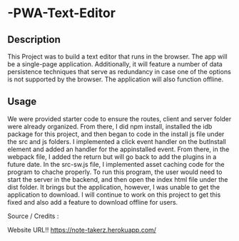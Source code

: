 # -PWA-Text-Editor

## Description

This Project was to build a text editor that runs in the browser. The app will be a single-page application. Additionally, it will feature a number of data persistence techniques that serve as redundancy in case one of the options is not supported by the browser. The application will also function offline.

## Usage

We were provided starter code to ensure the routes, client and server folder were already organized. From there, I did npm install, installed the idb package for this project, and then began to code in the install js file under the src and js folders. I implemented a click event handler on the butInstall element and added an handler for the appinstalled event.
From there, in the webpack file, I added the return but will go back to add the plugins in a future date. In the src-sw.js file, I implemented asset caching code for the program to chache properly. To run this program, the user would need to start the server in the backend, and then open the index html file under the dist folder. It brings but the application, however, I was unable to get the application to download. I will continue to work on this project to get this fixed and also add a feature to download offline for users.

Source / Credits :

Website URL!!
https://note-takerz.herokuapp.com/
